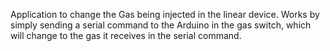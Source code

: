 Application to change the Gas being injected in the linear device. Works by simply sending a serial command to the Arduino in the gas switch, which will change to the gas it receives in the serial command.
